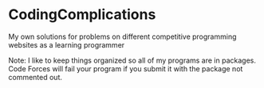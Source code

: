 # CodingComplications
 My own solutions for problems on different competitive programming websites as a learning programmer

Note: I like to keep things organized so all of my programs are in packages. Code Forces will fail your program if you submit it with the package not commented out.
